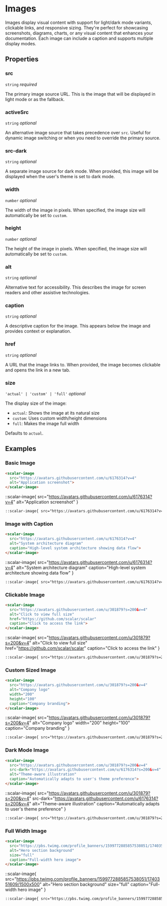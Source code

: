 # Images

Images display visual content with support for light/dark mode variants, clickable links, and responsive sizing. They're perfect for showcasing screenshots, diagrams, charts, or any visual content that enhances your documentation. Each image can include a caption and supports multiple display modes.

## Properties

### src

`string` _required_

The primary image source URL. This is the image that will be displayed in light mode or as the fallback.

### activeSrc

`string` _optional_

An alternative image source that takes precedence over `src`. Useful for dynamic image switching or when you need to override the primary source.

### src-dark

`string` _optional_

A separate image source for dark mode. When provided, this image will be displayed when the user's theme is set to dark mode.

### width

`number` _optional_

The width of the image in pixels. When specified, the image size will automatically be set to `custom`.

### height

`number` _optional_

The height of the image in pixels. When specified, the image size will automatically be set to `custom`.

### alt

`string` _optional_

Alternative text for accessibility. This describes the image for screen readers and other assistive technologies.

### caption

`string` _optional_

A descriptive caption for the image. This appears below the image and provides context or explanation.

### href

`string` _optional_

A URL that the image links to. When provided, the image becomes clickable and opens the link in a new tab.

### size

`'actual' | 'custom' | 'full'` _optional_

The display size of the image:

- `actual`: Shows the image at its natural size
- `custom`: Uses custom width/height dimensions
- `full`: Makes the image full width

Defaults to `actual`.

## Examples

### Basic Image

<scalar-tabs>
<scalar-tab title="Custom HTML">

<scalar-image
  src="https://avatars.githubusercontent.com/u/6176314?v=4"
  alt="Application screenshot">
</scalar-image>

```html
<scalar-image
  src="https://avatars.githubusercontent.com/u/6176314?v=4"
  alt="Application screenshot">
</scalar-image>
```

</scalar-tab>

<scalar-tab title="Directive">

::scalar-image{ src="https://avatars.githubusercontent.com/u/6176314?v=4" alt="Application screenshot" }

```markdown
::scalar-image{ src="https://avatars.githubusercontent.com/u/6176314?v=4" alt="Application screenshot" }
```

</scalar-tab>
</scalar-tabs>

### Image with Caption

<scalar-tabs>
<scalar-tab title="Custom HTML">

<scalar-image
  src="https://avatars.githubusercontent.com/u/6176314?v=4"
  alt="System architecture diagram"
  caption="High-level system architecture showing data flow">
</scalar-image>

```html
<scalar-image
  src="https://avatars.githubusercontent.com/u/6176314?v=4"
  alt="System architecture diagram"
  caption="High-level system architecture showing data flow">
</scalar-image>
```

</scalar-tab>

<scalar-tab title="Directive">

::scalar-image{ src="https://avatars.githubusercontent.com/u/6176314?v=4" alt="System architecture diagram" caption="High-level system architecture showing data flow" }

```html
::scalar-image{ src="https://avatars.githubusercontent.com/u/6176314?v=4" alt="System architecture diagram" caption="High-level system architecture showing data flow" }
```

</scalar-tab>
</scalar-tabs>

### Clickable Image

<scalar-tabs>
<scalar-tab title="Custom HTML">

<scalar-image
  src="https://avatars.githubusercontent.com/u/301879?s=200&v=4"
  alt="Click to view full size"
  href="https://github.com/scalar/scalar"
  caption="Click to access the link">
</scalar-image>

```html
<scalar-image
  src="https://avatars.githubusercontent.com/u/301879?s=200&v=4"
  alt="Click to view full size"
  href="https://github.com/scalar/scalar"
  caption="Click to access the link">
</scalar-image>
```

</scalar-tab>

<scalar-tab title="Directive">

::scalar-image{ src="https://avatars.githubusercontent.com/u/301879?s=200&v=4" alt="Click to view full size" href="https://github.com/scalar/scalar" caption="Click to access the link" }

```markdown
::scalar-image{ src="https://avatars.githubusercontent.com/u/301879?s=200&v=4" alt="Click to view full size" href="https://github.com/scalar/scalar" caption="Click to access the link" }
```

</scalar-tab>
</scalar-tabs>

### Custom Sized Image

<scalar-tabs>
<scalar-tab title="Custom HTML">

<scalar-image
  src="https://avatars.githubusercontent.com/u/301879?s=200&v=4"
  alt="Company logo"
  width="200"
  height="100"
  caption="Company branding">
</scalar-image>

```html
<scalar-image
  src="https://avatars.githubusercontent.com/u/301879?s=200&v=4"
  alt="Company logo"
  width="200"
  height="100"
  caption="Company branding">
</scalar-image>
```

</scalar-tab>

<scalar-tab title="Directive">

::scalar-image{ src="https://avatars.githubusercontent.com/u/301879?s=200&v=4" alt="Company logo" width="200" height="100" caption="Company branding" }

```markdown
::scalar-image{ src="https://avatars.githubusercontent.com/u/301879?s=200&v=4" alt="Company logo" width="200" height="100" caption="Company branding" }
```

</scalar-tab>
</scalar-tabs>

### Dark Mode Image

<scalar-tabs>
<scalar-tab title="Custom HTML">

<scalar-image
  src="https://avatars.githubusercontent.com/u/301879?s=200&v=4"
  src-dark="https://avatars.githubusercontent.com/u/6176314?s=200&v=4"
  alt="Theme-aware illustration"
  caption="Automatically adapts to user's theme preference">
</scalar-image>

```html
<scalar-image
  src="https://avatars.githubusercontent.com/u/301879?s=200&v=4"
  src-dark="https://avatars.githubusercontent.com/u/6176314?s=200&v=4"
  alt="Theme-aware illustration"
  caption="Automatically adapts to user's theme preference">
</scalar-image>
```

</scalar-tab>

<scalar-tab title="Directive">

::scalar-image{ src="https://avatars.githubusercontent.com/u/301879?s=200&v=4" src-dark="https://avatars.githubusercontent.com/u/6176314?s=200&v=4" alt="Theme-aware illustration" caption="Automatically adapts to user's theme preference" }

```markdown
::scalar-image{ src="https://avatars.githubusercontent.com/u/301879?s=200&v=4" src-dark="https://avatars.githubusercontent.com/u/6176314?s=200&v=4" alt="Theme-aware illustration" caption="Automatically adapts to user's theme preference" }
```

</scalar-tab>
</scalar-tabs>

### Full Width Image

<scalar-tabs>
<scalar-tab title="Custom HTML">

<scalar-image
  src="https://pbs.twimg.com/profile_banners/1599772885857538051/1740351609/1500x500"
  alt="Hero section background"
  size="full"
  caption="Full-width hero image">
</scalar-image>

```html
<scalar-image
  src="https://pbs.twimg.com/profile_banners/1599772885857538051/1740351609/1500x500"
  alt="Hero section background"
  size="full"
  caption="Full-width hero image">
</scalar-image>
```

</scalar-tab>

<scalar-tab title="Directive">

::scalar-image{ src="https://pbs.twimg.com/profile_banners/1599772885857538051/1740351609/1500x500" alt="Hero section background" size="full" caption="Full-width hero image" }

```markdown
::scalar-image{ src="https://pbs.twimg.com/profile_banners/1599772885857538051/1740351609/1500x500" alt="Hero section background" size="full" caption="Full-width hero image" }
```

</scalar-tab>
</scalar-tabs>
